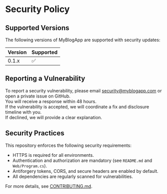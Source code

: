 # Security Policy

## Supported Versions

The following versions of MyBlogApp are supported with security updates:

| Version | Supported          |
|---------|--------------------|
| 0.1.x   | :white_check_mark: |

## Reporting a Vulnerability

To report a security vulnerability, please email [security@myblogapp.com](mailto:security@myblogapp.com) or open a private issue on GitHub.  
You will receive a response within 48 hours.  
If the vulnerability is accepted, we will coordinate a fix and disclosure timeline with you.  
If declined, we will provide a clear explanation.

## Security Practices

This repository enforces the following security requirements:

- HTTPS is required for all environments.
- Authentication and authorization are mandatory (see `README.md` and `Web/Program.cs`).
- Antiforgery tokens, CORS, and secure headers are enabled by default.
- All dependencies are regularly scanned for vulnerabilities.

For more details, see [CONTRIBUTING.md](../docs/CONTRIBUTING.md).